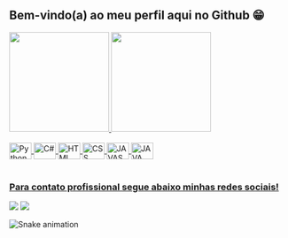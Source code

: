 ## Bem-vindo(a) ao meu perfil aqui no Github 😁

 <div>
   <a href="https://github.com/JoaumGabriel">
   <img height="180em" src="https://github-readme-stats.vercel.app/api?username=JoaumGabriel&show_icons=true&theme=tokyonight&include_all_commits=true&count_private=true"/>
   <img height="180em" src="https://github-readme-stats.vercel.app/api/top-langs/?username=JoaumGabriel&layout=compact&langs_count=6&theme=tokyonight"/>

</div>
<div style="display: inline_block"><br>
  <img align="center" alt="Python" height="30" width="40" src="https://cdn.jsdelivr.net/gh/devicons/devicon/icons/python/python-original.svg">
  <img align="center" alt="C#" height="30" width="40" src="https://cdn.jsdelivr.net/gh/devicons/devicon/icons/csharp/csharp-original.svg">
  <img align="center" alt="HTML" height="30" width="40" src="https://cdn.jsdelivr.net/gh/devicons/devicon/icons/html5/html5-original.svg">
  <img align="center" alt="CSS" height="30" width="40" src="https://cdn.jsdelivr.net/gh/devicons/devicon/icons/css3/css3-original.svg">
 <img align="center" alt="JAVASCRIPT" height="30" width="40" src="https://cdn.jsdelivr.net/gh/devicons/devicon/icons/javascript/javascript-original.svg">
 <img align="center" alt="JAVA" height="30" width="40" src="https://cdn.jsdelivr.net/gh/devicons/devicon/icons/java/java-original-wordmark.svg" />
</div>
 
 <br>
 
  ### Para contato profissional segue abaixo minhas redes sociais!
 
<div> 
  <a href="https://www.instagram.com/joao.gqbriel/" target="_blank"><img src="https://img.shields.io/badge/-Instagram-%23E4405F?style=for-the-badge&logo=instagram&logoColor=white" target="_blank"></a>
  <a href="https://www.linkedin.com/in/joão-gabriel-850p65/" target="_blank"><img src="https://img.shields.io/badge/-LinkedIn-%230077B5?style=for-the-badge&logo=linkedin&logoColor=white" target="_blank"></a> 
  
  ![Snake animation](https://github.com/JoaumGabriel/JoaumGabriel/blob/output/github-contribution-grid-snake.svg)
</div>

